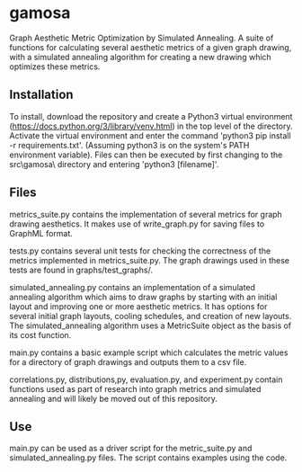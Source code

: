 # gamosa
Graph Aesthetic Metric Optimization by Simulated Annealing. A suite of functions for calculating several aesthetic metrics of a given graph drawing, with a simulated annealing algorithm for creating a new drawing which optimizes these metrics.

## Installation
To install, download the repository and create a Python3 virtual environment (https://docs.python.org/3/library/venv.html) in the top level of the directory. Activate the virtual environment and enter the command 'python3 pip install -r requirements.txt'. (Assuming python3 is on the system's PATH environment variable). Files can then be executed by first changing to the src\gamosa\ directory and entering 'python3 [filename]'.


## Files
metrics_suite.py contains the implementation of several metrics for graph drawing aesthetics. It makes use of write_graph.py for saving files to GraphML format.

tests.py contains several unit tests for checking the correctness of the metrics implemented in metrics_suite.py. The graph drawings used in these tests are found in graphs/test_graphs/.

simulated_annealing.py contains an implementation of a simulated annealing algorithm which aims to draw graphs by starting with an initial layout and improving one or more aesthetic metrics. It has options for several initial graph layouts, cooling schedules, and creation of new layouts. The simulated_annealing algorithm uses a MetricSuite object as the basis of its cost function.

main.py contains a basic example script which calculates the metric values for a directory of graph drawings and outputs them to a csv file.

correlations.py, distributions,py, evaluation.py, and experiment.py contain functions used as part of research into graph metrics and simulated annealing and will likely be moved out of this repository.


## Use
main.py can be used as a driver script for the metric_suite.py and simulated_annealing.py files. The script contains examples using the code.